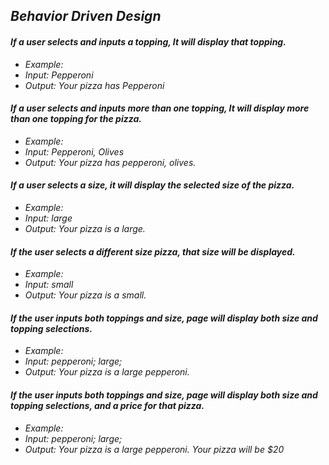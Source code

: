 

## _Behavior Driven Design_

#### _If a user selects and inputs a topping, It will display that topping._
* _Example:_
* _Input: Pepperoni_
* _Output: Your pizza has Pepperoni_


#### _If a user selects and inputs more than one topping, It will display more than one topping for the pizza._
* _Example:_
* _Input: Pepperoni, Olives_
* _Output: Your pizza has pepperoni, olives._


#### _If a user selects a size, it will display the selected size of the pizza._
* _Example:_
* _Input: large_
* _Output: Your pizza is a large._


#### _If the user selects a different size pizza, that size will be displayed._
* _Example:_
* _Input: small_
* _Output: Your pizza is a small._


#### _If the user inputs both toppings and size, page will display both size and topping selections._
* _Example:_
* _Input: pepperoni; large;_
* _Output: Your pizza is a large pepperoni._

#### _If the user inputs both toppings and size, page will display both size and topping selections, and a *price* for that pizza._
* _Example:_
* _Input: pepperoni; large;_
* _Output: Your pizza is a large pepperoni. Your pizza will be $20_
